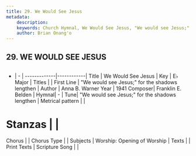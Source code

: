 ```yaml
---
title: 29. We Would See Jesus
metadata:
    description: 
    keywords: Church Hymnal, We Would See Jesus, "We would see Jesus;" for the shadows lengthen, 
    author: Brian Onang'o
---
```



## 29. WE WOULD SEE JESUS

```txt

```

- |   -  |
-------------|------------|
Title | We Would See Jesus |
Key | E♭ Major |
Titles |  |
First Line | "We would see Jesus;" for the shadows lengthen |
Author | Anna B. Warner
Year | 1941
Composer| Franklin E. Belden |
Hymnal|  - |
Tune| "We would see Jesus;" for the shadows lengthen |
Metrical pattern | |
# Stanzas |  |
Chorus |  |
Chorus Type |  |
Subjects | Worship: Opening of Worship |
Texts |  |
Print Texts | 
Scripture Song |  |
  
